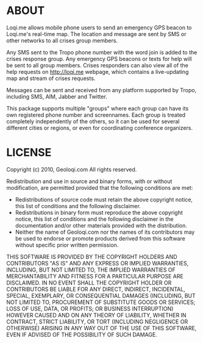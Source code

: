 ABOUT
=====

Loqi.me allows mobile phone users to send an emergency GPS beacon to Loqi.me's 
real-time map. The location and message are sent by SMS or other networks to 
all crises group members.

Any SMS sent to the Tropo phone number with the word join is added to the crises 
response group. Any emergency GPS beacons or texts for help will be sent to all 
group members. Crises responders can also view all of the help requests on 
http://loqi.me webpage, which contains a live-updating map and stream of crises requests.

Messages can be sent and received from any platform supported by Tropo, including SMS, 
AIM, Jabber and Twitter.

This package supports multiple "groups" where each group can have its own registered
phone number and screennames. Each group is treated completely independently of the others,
so it can be used for several different cities or regions, or even for coordinating 
conference organizers.
 

LICENSE
=======

Copyright (c) 2010, Geoloqi.com
All rights reserved.

Redistribution and use in source and binary forms, with or without modification, are 
permitted provided that the following conditions are met:

  * Redistributions of source code must retain the above copyright notice, this 
    list of conditions and the following disclaimer.
  * Redistributions in binary form must reproduce the above copyright notice, this 
    list of conditions and the following disclaimer in the documentation and/or 
    other materials provided with the distribution.
  * Neither the name of Geoloqi.com nor the names of its contributors may be 
    used to endorse or promote products derived from this software without 
    specific prior written permission.

THIS SOFTWARE IS PROVIDED BY THE COPYRIGHT HOLDERS AND CONTRIBUTORS "AS IS" AND ANY 
EXPRESS OR IMPLIED WARRANTIES, INCLUDING, BUT NOT LIMITED TO, THE IMPLIED WARRANTIES 
OF MERCHANTABILITY AND FITNESS FOR A PARTICULAR PURPOSE ARE DISCLAIMED. IN NO EVENT 
SHALL THE COPYRIGHT HOLDER OR CONTRIBUTORS BE LIABLE FOR ANY DIRECT, INDIRECT, 
INCIDENTAL, SPECIAL, EXEMPLARY, OR CONSEQUENTIAL DAMAGES (INCLUDING, BUT NOT LIMITED 
TO, PROCUREMENT OF SUBSTITUTE GOODS OR SERVICES; LOSS OF USE, DATA, OR PROFITS; OR 
BUSINESS INTERRUPTION) HOWEVER CAUSED AND ON ANY THEORY OF LIABILITY, WHETHER IN CONTRACT, 
STRICT LIABILITY, OR TORT (INCLUDING NEGLIGENCE OR OTHERWISE) ARISING IN ANY WAY OUT 
OF THE USE OF THIS SOFTWARE, EVEN IF ADVISED OF THE POSSIBILITY OF SUCH DAMAGE.
